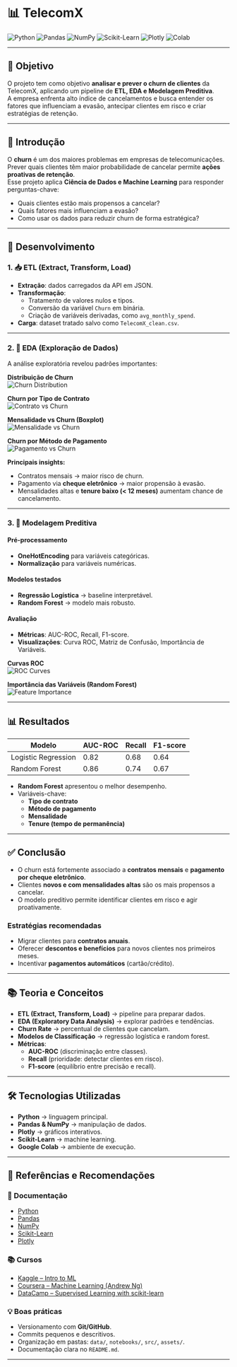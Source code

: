 # 📊 TelecomX 

![Python](https://img.shields.io/badge/Python-3.10-blue?logo=python)
![Pandas](https://img.shields.io/badge/Pandas-Data%20Analysis-yellow?logo=pandas)
![NumPy](https://img.shields.io/badge/NumPy-Scientific%20Computing-orange?logo=numpy)
![Scikit-Learn](https://img.shields.io/badge/Scikit--Learn-ML-green?logo=scikit-learn)
![Plotly](https://img.shields.io/badge/Plotly-Interactive%20Plots-purple?logo=plotly)
![Colab](https://img.shields.io/badge/Google%20Colab-Notebooks-red?logo=googlecolab)

---

## 🎯 Objetivo

O projeto tem como objetivo **analisar e prever o churn de clientes** da TelecomX, aplicando um pipeline de **ETL, EDA e Modelagem Preditiva**.  
A empresa enfrenta alto índice de cancelamentos e busca entender os fatores que influenciam a evasão, antecipar clientes em risco e criar estratégias de retenção.

---

## 📘 Introdução

O **churn** é um dos maiores problemas em empresas de telecomunicações. Prever quais clientes têm maior probabilidade de cancelar permite **ações proativas de retenção**.  
Esse projeto aplica **Ciência de Dados e Machine Learning** para responder perguntas-chave:

- Quais clientes estão mais propensos a cancelar?  
- Quais fatores mais influenciam a evasão?  
- Como usar os dados para reduzir churn de forma estratégica?  

---

## 🔧 Desenvolvimento

### 1. 📥 ETL (Extract, Transform, Load)
- **Extração**: dados carregados da API em JSON.  
- **Transformação**:  
  - Tratamento de valores nulos e tipos.  
  - Conversão da variável `Churn` em binária.  
  - Criação de variáveis derivadas, como `avg_monthly_spend`.  
- **Carga**: dataset tratado salvo como `TelecomX_clean.csv`.  

---

### 2. 🔎 EDA (Exploração de Dados)
A análise exploratória revelou padrões importantes:  

**Distribuição de Churn**  
![Churn Distribution](assets/churn_dist.png)

**Churn por Tipo de Contrato**  
![Contrato vs Churn](assets/churn_contract.png)

**Mensalidade vs Churn (Boxplot)**  
![Mensalidade vs Churn](assets/churn_box.png)

**Churn por Método de Pagamento**  
![Pagamento vs Churn](assets/churn_payment.png)

**Principais insights:**  
- Contratos mensais → maior risco de churn.  
- Pagamento via **cheque eletrônico** → maior propensão à evasão.  
- Mensalidades altas e **tenure baixo (< 12 meses)** aumentam chance de cancelamento.  

---

### 3. 🤖 Modelagem Preditiva

#### Pré-processamento
- **OneHotEncoding** para variáveis categóricas.  
- **Normalização** para variáveis numéricas.  

#### Modelos testados
- **Regressão Logística** → baseline interpretável.  
- **Random Forest** → modelo mais robusto.  

#### Avaliação
- **Métricas**: AUC-ROC, Recall, F1-score.  
- **Visualizações**: Curva ROC, Matriz de Confusão, Importância de Variáveis.  

**Curvas ROC**  
![ROC Curves](assets/roc_curve.png)

**Importância das Variáveis (Random Forest)**  
![Feature Importance](assets/feature_importance.png)

---

## 📊 Resultados

| Modelo               | AUC-ROC | Recall | F1-score |
|----------------------|---------|--------|----------|
| Logistic Regression  | 0.82    | 0.68   | 0.64     |
| Random Forest        | 0.86    | 0.74   | 0.67     |

- **Random Forest** apresentou o melhor desempenho.  
- Variáveis-chave:  
  - **Tipo de contrato**  
  - **Método de pagamento**  
  - **Mensalidade**  
  - **Tenure (tempo de permanência)**  

---

## ✅ Conclusão

- O churn está fortemente associado a **contratos mensais** e **pagamento por cheque eletrônico**.  
- Clientes **novos e com mensalidades altas** são os mais propensos a cancelar.  
- O modelo preditivo permite identificar clientes em risco e agir proativamente.  

### Estratégias recomendadas
- Migrar clientes para **contratos anuais**.  
- Oferecer **descontos e benefícios** para novos clientes nos primeiros meses.  
- Incentivar **pagamentos automáticos** (cartão/crédito).  

---

## 📚 Teoria e Conceitos

- **ETL (Extract, Transform, Load)** → pipeline para preparar dados.  
- **EDA (Exploratory Data Analysis)** → explorar padrões e tendências.  
- **Churn Rate** → percentual de clientes que cancelam.  
- **Modelos de Classificação** → regressão logística e random forest.  
- **Métricas**:  
  - **AUC-ROC** (discriminação entre classes).  
  - **Recall** (prioridade: detectar clientes em risco).  
  - **F1-score** (equilíbrio entre precisão e recall).  

---

## 🛠️ Tecnologias Utilizadas

- **Python** → linguagem principal.  
- **Pandas & NumPy** → manipulação de dados.  
- **Plotly** → gráficos interativos.  
- **Scikit-Learn** → machine learning.  
- **Google Colab** → ambiente de execução.  

---

## 📌 Referências e Recomendações

### 📘 Documentação
- [Python](https://docs.python.org/3/)  
- [Pandas](https://pandas.pydata.org/docs/)  
- [NumPy](https://numpy.org/doc/stable/)  
- [Scikit-Learn](https://scikit-learn.org/stable/)  
- [Plotly](https://plotly.com/python/)  

### 📚 Cursos
- [Kaggle – Intro to ML](https://www.kaggle.com/learn/intro-to-machine-learning)  
- [Coursera – Machine Learning (Andrew Ng)](https://www.coursera.org/learn/machine-learning)  
- [DataCamp – Supervised Learning with scikit-learn](https://www.datacamp.com)  

### 💡 Boas práticas
- Versionamento com **Git/GitHub**.  
- Commits pequenos e descritivos.  
- Organização em pastas: `data/`, `notebooks/`, `src/`, `assets/`.  
- Documentação clara no `README.md`.  

---
